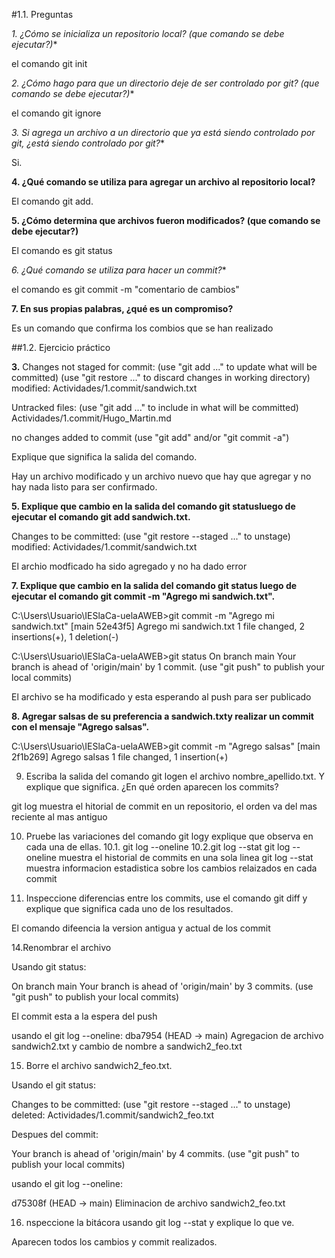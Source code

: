 #1.1. Preguntas


*1. ¿Cómo se inicializa un repositorio local? (que comando se debe ejecutar?)**

el comando git init

*2. ¿Cómo hago para que un directorio deje de ser controlado por git? (que comando se debe ejecutar?)**

el comando git ignore <Directorio>

*3. Si agrega un archivo a un directorio que ya está siendo controlado por git, ¿está siendo controlado por git?**

Si.

**4. ¿Qué comando se utiliza para agregar un archivo al repositorio local?**

El comando git add.

**5. ¿Cómo determina que archivos fueron modificados? (que comando se debe ejecutar?)**

El comando es git status

*6. ¿Qué comando se utiliza para hacer un commit?**

el comando es git commit -m "comentario de cambios"

**7. En sus propias palabras, ¿qué es un compromiso?**

Es un comando que confirma los combios que se han realizado

##1.2. Ejercicio práctico

**3.**
Changes not staged for commit:
  (use "git add <file>..." to update what will be committed)
  (use "git restore <file>..." to discard changes in working directory)
        modified:   Actividades/1.commit/sandwich.txt

Untracked files:
  (use "git add <file>..." to include in what will be committed)
        Actividades/1.commit/Hugo_Martin.md

no changes added to commit (use "git add" and/or "git commit -a")

Explique que significa la salida del comando.

Hay un archivo modificado y un archivo nuevo que hay que agregar y no hay nada listo para ser confirmado.

**5. Explique que cambio en la salida del comando git statusluego de ejecutar el comando git add sandwich.txt.**

Changes to be committed:
  (use "git restore --staged <file>..." to unstage)
        modified:   Actividades/1.commit/sandwich.txt

El archio modficado ha sido agregado y no ha dado error

**7. Explique que cambio en la salida del comando git status luego de ejecutar el comando git commit -m "Agrego mi sandwich.txt".**

C:\Users\Usuario\IESlaCa-uelaAWEB>git commit -m "Agrego mi sandwich.txt"
[main 52e43f5] Agrego mi sandwich.txt
 1 file changed, 2 insertions(+), 1 deletion(-)

C:\Users\Usuario\IESlaCa-uelaAWEB>git status
On branch main
Your branch is ahead of 'origin/main' by 1 commit.
  (use "git push" to publish your local commits)

El archivo se ha modificado y esta esperando al push para ser publicado

**8. Agregar salsas de su preferencia a sandwich.txty realizar un commit con el mensaje "Agrego salsas".**

C:\Users\Usuario\IESlaCa-uelaAWEB>git commit -m "Agrego salsas"
[main 2f1b269] Agrego salsas
 1 file changed, 1 insertion(+)

9. Escriba la salida del comando git logen el archivo nombre_apellido.txt. Y explique que significa. ¿En qué orden aparecen los commits?

git log muestra el hitorial de commit en un repositorio, el orden va del mas reciente al mas antiguo

10. Pruebe las variaciones del comando git logy explique que observa en cada una de ellas. 10.1. git log --oneline 10.2.git log --stat
git log --oneline muestra el historial de commits en una sola linea 
git log --stat muestra informacion estadistica sobre los cambios relaizados en cada commit


11. Inspeccione diferencias entre los commits, use el comando git diff y explique que significa cada uno de los resultados.

El comando difeencia la version antigua y actual de los commit 

14.Renombrar el archivo

Usando git status:

On branch main
Your branch is ahead of 'origin/main' by 3 commits.
  (use "git push" to publish your local commits)


El commit esta a la espera del push

usando el git log --oneline:
dba7954 (HEAD -> main) Agregacion de archivo sandwich2.txt y cambio de nombre a sandwich2_feo.txt


15. Borre el archivo sandwich2_feo.txt.

Usando el git status:

Changes to be committed:
  (use "git restore --staged <file>..." to unstage)
        deleted:    Actividades/1.commit/sandwich2_feo.txt

Despues del commit:

Your branch is ahead of 'origin/main' by 4 commits.
  (use "git push" to publish your local commits)

usando el git log --oneline:

d75308f (HEAD -> main) Eliminacion de archivo sandwich2_feo.txt

16. nspeccione la bitácora usando git log --stat y explique lo que ve.

Aparecen todos los cambios y commit realizados.

